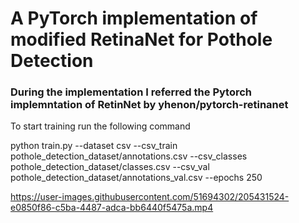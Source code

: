 
# A PyTorch implementation of modified RetinaNet for Pothole Detection

### During the implementation I referred the Pytorch implemntation of RetinNet by yhenon/pytorch-retinanet

To start training run the following command

python train.py --dataset csv --csv_train pothole_detection_dataset/annotations.csv --csv_classes pothole_detection_dataset/classes.csv  --csv_val pothole_detection_dataset/annotations_val.csv --epochs 250


https://user-images.githubusercontent.com/51694302/205431524-e0850f86-c5ba-4487-adca-bb6440f5475a.mp4


